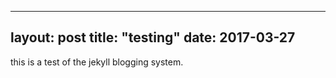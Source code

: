 
---
layout: post
title: "testing"
date: 2017-03-27
---

this is a test of the jekyll blogging system.
